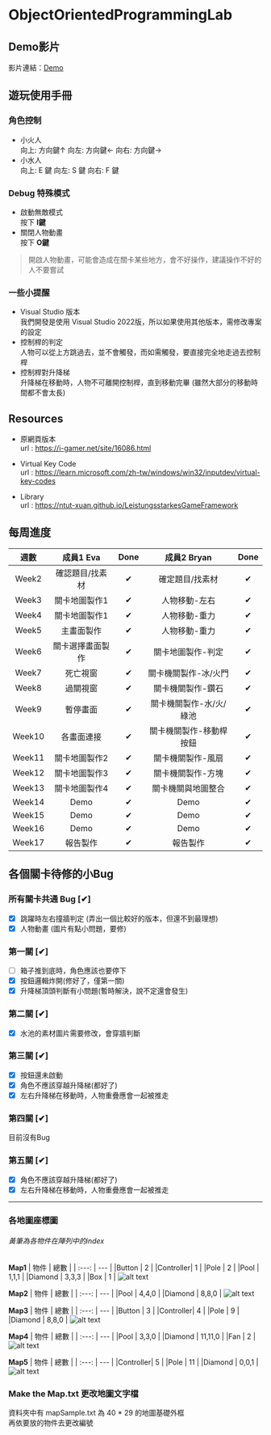 # ObjectOrientedProgrammingLab
## Demo影片
影片連結：[Demo](https://www.youtube.com/watch?v=SwZG6OKOS2M)
## 遊玩使用手冊
### 角色控制
- 小火人  
向上: 方向鍵&uarr; 向左: 方向鍵&larr; 向右: 方向鍵&rarr; 
- 小水人  
向上: E 鍵 向左: S 鍵 向右: F 鍵  
### Debug 特殊模式
- 啟動無敵模式  
按下 **I鍵**
- 關閉人物動畫  
按下 **O鍵**
> 開啟人物動畫，可能會造成在關卡某些地方，會不好操作，建議操作不好的人不要嘗試
### 一些小提醒
- Visual Studio 版本  
我們開發是使用 Visual Studio 2022版，所以如果使用其他版本，需修改專案的設定  
- 控制桿的判定  
人物可以從上方跳過去，並不會觸發，而如需觸發，要直接完全地走過去控制桿
- 控制桿對升降梯  
升降梯在移動時，人物不可離開控制桿，直到移動完畢 (雖然大部分的移動時間都不會太長)  

## Resources
- 原網頁版本  
url : https://i-gamer.net/site/16086.html

- Virtual Key Code  
url : https://learn.microsoft.com/zh-tw/windows/win32/inputdev/virtual-key-codes

- Library  
url : https://ntut-xuan.github.io/LeistungsstarkesGameFramework  

## 每周進度
|  週數   |  成員1 Eva  |   Done   | 成員2 Bryan|Done|
|  :---:  |   :---:    | :---:    | :---:    | :---:    |
|Week2    |確認題目/找素材| &#10004; |確定題目/找素材| &#10004; |
|Week3    |關卡地圖製作1| &#10004; |人物移動-左右| &#10004; |
|Week4    |關卡地圖製作1| &#10004; |人物移動-重力| &#10004; |
|Week5    |主畫面製作| &#10004; |人物移動-重力| &#10004; |
|Week6    |關卡選擇畫面製作| &#10004; |關卡地圖製作-判定| &#10004; |
|Week7    |死亡視窗| &#10004; |關卡機關製作-冰/火門| &#10004; |
|Week8    |過關視窗| &#10004; |關卡機關製作-鑽石| &#10004; |
|Week9    |暫停畫面| &#10004; |關卡機關製作-水/火/綠池| &#10004; |
|Week10   |各畫面連接|  &#10004;  |關卡機關製作-移動桿按鈕| &#10004; |
|Week11   |關卡地圖製作2|  &#10004;  |關卡機關製作-風扇| &#10004; |
|Week12   |關卡地圖製作3|  &#10004;  |關卡機關製作-方塊| &#10004; |
|Week13   |關卡地圖製作4|  &#10004;  |關卡機關與地圖整合| &#10004; |
|Week14   |Demo| &#10004; |Demo| &#10004; |
|Week15   |Demo| &#10004; |Demo| &#10004; |
|Week16   |Demo| &#10004; |Demo| &#10004; |
|Week17   |報告製作| &#10004; |報告製作| &#10004; |

## 各個關卡待修的小Bug
### 所有關卡共通 Bug [&#10004;]  
- [X] 跳躍時左右撞牆判定 (弄出一個比較好的版本，但還不到最理想)
- [X] 人物動畫 (圖片有點小問題，要修)

### 第一關 [&#10004;]   
- [ ] 箱子推到底時，角色應該也要停下  
- [X] 按鈕邏輯炸開(修好了，僅第一關)  
- [X] 升降梯頂頭判斷有小問題(暫時解決，說不定還會發生)

### 第二關 [&#10004;]
- [X] 水池的素材圖片需要修改，會穿牆判斷

### 第三關 [&#10004;]  
- [X] 按鈕還未啟動
- [X] 角色不應該穿越升降梯(都好了)
- [X] 左右升降梯在移動時，人物重疊應會一起被推走

### 第四關 [&#10004;]    
目前沒有Bug

### 第五關 [&#10004;]  
- [X] 角色不應該穿越升降梯(都好了)
- [X] 左右升降梯在移動時，人物重疊應會一起被推走

---

### 各地圖座標圖
###### 黃筆為各物件在陣列中的index  
**Map1**
|   物件  |   總數   | 
|  :---:  |  ---  |
|Button   |    2    |
|Controller|   1    |
|Pole     |    2    |
|Pool     |  1,1,1  |
|Diamond  |  3,3,3  | 
|Box      |    1    | 
![alt text](image.png)


**Map2**
|   物件  |   總數   | 
|  :---:  |  ---  |
|Pool     |  4,4,0  |
|Diamond  |  8,8,0  | 
![alt text](image-1.png)

**Map3**
|   物件  |   總數   | 
|  :---:  |  ---  |
|Button   |    3    |
|Controller|   4    |
|Pole     |    9    |
|Diamond  |  8,8,0  | 
![alt text](image-2.png)

**Map4**
|   物件  |    總數    | 
|  :---:  |    ---    |
|Pool     |   3,3,0   |
|Diamond  |  11,11,0  | 
|Fan      |     2     | 
![alt text](image-3.png)

**Map5**
|   物件  |    總數    | 
|  :---:  |    ---    |
|Controller|    5     |
|Pole     |    11     |
|Diamond  |   0,0,1   | 
![alt text](image-4.png)

### Make the Map.txt 更改地圖文字檔
資料夾中有 mapSample.txt 為 40 * 29 的地圖基礎外框  
再依要放的物件去更改編號
